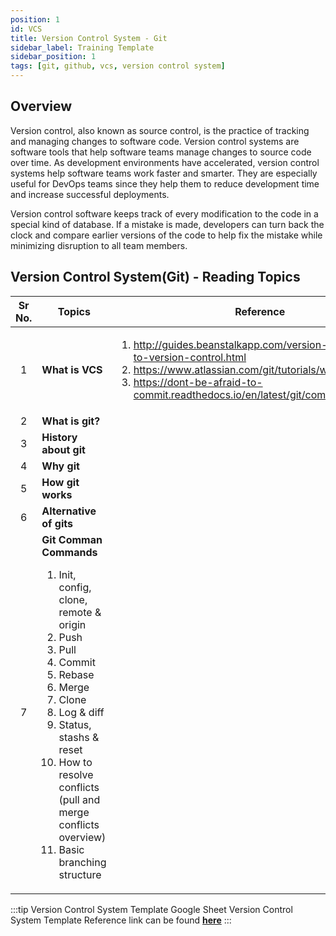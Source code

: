 ```yaml
---
position: 1
id: VCS
title: Version Control System - Git
sidebar_label: Training Template
sidebar_position: 1
tags: [git, github, vcs, version control system]
---
```


## Overview
Version control, also known as source control, is the practice of tracking and managing changes to software code. Version control systems are software tools that help software teams manage changes to source code over time. As development environments have accelerated, version control systems help software teams work faster and smarter. They are especially useful for DevOps teams since they help them to reduce development time and increase successful deployments.

Version control software keeps track of every modification to the code in a special kind of database. If a mistake is made, developers can turn back the clock and compare earlier versions of the code to help fix the mistake while minimizing disruption to all team members.

## **Version Control System(Git) - Reading Topics**

Sr No. | Topics | Reference
:--: | ----- | ---- |
1 | **What is VCS** | <ol><li><a>http://guides.beanstalkapp.com/version-control/intro-to-version-control.html</a></li><li><a>https://www.atlassian.com/git/tutorials/what-is-git</a></li><li><a>https://dont-be-afraid-to-commit.readthedocs.io/en/latest/git/commandlinegit.html</a></li></ol>
2 | **What is git?** |
3 | **History about git** |
4 | **Why git** |
5 | **How git works** |
6 | **Alternative of gits** |
7 | **Git Comman Commands** <ol><li>Init, config, clone, remote & origin</li><li>Push</li><li>Pull</li><li>Commit</li><li>Rebase</li><li>Merge</li><li>Clone</li><li>Log & diff</li><li>Status, stashs & reset</li><li>How to resolve conflicts (pull and merge conflicts overview)</li><li>Basic branching structure</li></ol>

:::tip Version Control System Template Google Sheet
Version Control System Template Reference link can be found [**here**](https://docs.google.com/spreadsheets/d/18vnt-qOtInzMr0LIMzgzOiHP-LPeJ3KjRfZzckeWtUc/edit#gid=0)
:::